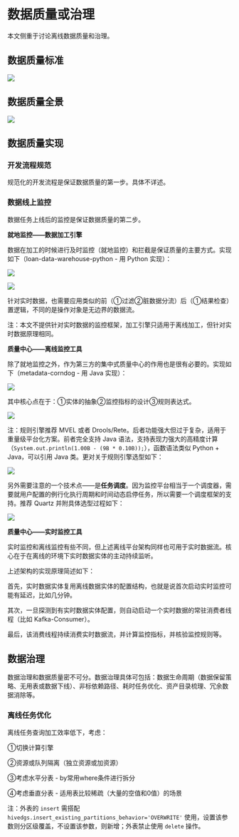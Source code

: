 # 数据质量或治理

本文侧重于讨论离线数据质量和治理。

## 数据质量标准

![](dw-batch-quality-standards.png)

## 数据质量全景

![](dw-batch-quality-arch-overview.png)

## 数据质量实现

### 开发流程规范

规范化的开发流程是保证数据质量的第一步。具体不详述。

### 数据线上监控

数据任务上线后的监控是保证数据质量的第二步。

**就地监控——数据加工引擎**

数据在加工的时候进行及时监控（就地监控）和拦截是保证质量的主要方式。实现如下（loan-data-warehouse-python - 用 Python 实现）：

![](dw-batch-quality-self-impl-arch.png)

![](dw-batch-quality-self-impl-features.png)

针对实时数据，也需要应用类似的前（①过滤②脏数据分流）后（①结果检查）置逻辑，不同的是操作对象是无边界的数据流。

注：本文不提供针对实时数据的监控框架，加工引擎只适用于离线加工，但针对实时数据原理相同。

**质量中心——离线监控工具**

除了就地监控之外，作为第三方的集中式质量中心的作用也是很有必要的。实现如下（metadata-corndog - 用 Java 实现）：

![](dw-batch-quality-corndog-impl-arch.png)

其中核心点在于：①实体的抽象②监控指标的设计③规则表达式。

![](dw-batch-quality-corndog-impl-details.png)

注：规则引擎推荐 MVEL 或者 Drools/Rete。后者功能强大但过于复杂，适用于重量级平台化方案。前者完全支持 Java 语法，支持表现力强大的高精度计算（`System.out.println(1.00B - (9B * 0.10B));`），函数语法类似 Python + Java，可以引用 Java 类。更对关于规则引擎选型如下：

![](dw-batch-quality-corndog-impl-exps.png)

另外需要注意的一个技术点——是**任务调度**。因为监控平台相当于一个调度器，需要就用户配置的例行化执行周期和时间动态启停任务，所以需要一个调度框架的支持。推荐 Quartz 并附具体选型过程如下：

![](dw-batch-quality-corndog-impl-scheduling.png)

**质量中心——实时监控工具**

实时监控和离线监控有些不同，但上述离线平台架构同样也可用于实时数据流。核心在于在离线的环境下实时数据实体的主动持续监听。

上述架构的实现原理简述如下：

首先，实时数据实体复用离线数据实体的配置结构，也就是说首次启动实时监控可能有延迟，比如几分钟。

其次，一旦探测到有实时数据实体配置，则自动启动一个实时数据的常驻消费者线程（比如 Kafka-Consumer）。

最后，该消费线程持续消费实时数据流，并计算监控指标，并核验监控规则等。

## 数据治理

数据治理和数据质量密不可分。数据治理具体可包括：数据生命周期（数据保留策略、无用表或数据下线）、非标依赖路径、耗时任务优化、资产目录梳理、冗余数据消除等。

### 离线任务优化

离线任务查询加工效率低下，考虑：

①切换计算引擎

②资源或队列隔离（独立资源或加资源）

③考虑水平分表 - by常用where条件进行拆分

④考虑垂直分表 - 适用表比较稀疏（大量的空值和0值）的场景

注：外表的 `insert` 需搭配 `hivedgs.insert_existing_partitions_behavior='OVERWRITE'` 使用，设置该参数则分区级覆盖，不设置该参数，则新增；外表禁止使用 `delete` 操作。
